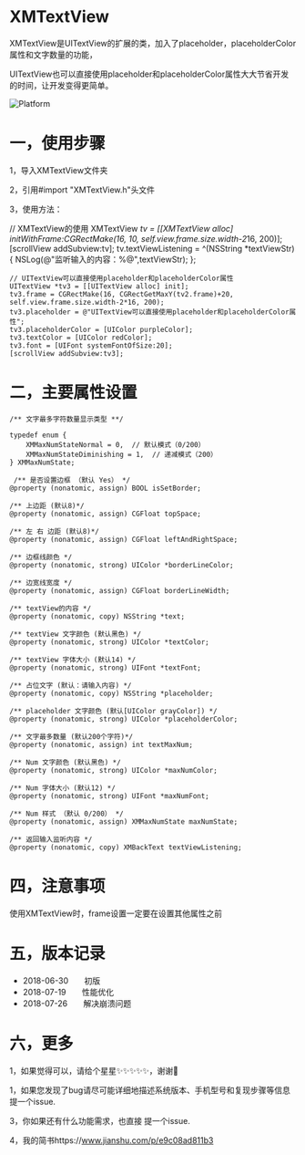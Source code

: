 # XMTextView
XMTextView是UITextView的扩展的类，加入了placeholder，placeholderColor属性和文字数量的功能，

UITextView也可以直接使用placeholder和placeholderColor属性大大节省开发的时间，让开发变得更简单。

![Platform](https://wx2.sinaimg.cn/mw690/e067b31fgy1ftf4sf5xedj20af0mk759.jpg)

# 一，使用步骤
1，导入XMTextView文件夹

2，引用#import "XMTextView.h"头文件

3，使用方法：

//  XMTextView的使用
    XMTextView *tv = [[XMTextView alloc] initWithFrame:CGRectMake(16, 10, self.view.frame.size.width-2*16, 200)];
    [scrollView addSubview:tv];
    tv.textViewListening = ^(NSString *textViewStr) {
        NSLog(@"监听输入的内容：%@",textViewStr);
    };
    
    // UITextView可以直接使用placeholder和placeholderColor属性
    UITextView *tv3 = [[UITextView alloc] init];
    tv3.frame = CGRectMake(16, CGRectGetMaxY(tv2.frame)+20, self.view.frame.size.width-2*16, 200);
    tv3.placeholder = @"UITextView可以直接使用placeholder和placeholderColor属性";
    tv3.placeholderColor = [UIColor purpleColor];
    tv3.textColor = [UIColor redColor];
    tv3.font = [UIFont systemFontOfSize:20];
    [scrollView addSubview:tv3];

   
# 二，主要属性设置


    /** 文字最多字符数量显示类型 **/

    typedef enum {
        XMMaxNumStateNormal = 0,  // 默认模式（0/200）
        XMMaxNumStateDiminishing = 1,  // 递减模式（200）
    } XMMaxNumState;

     /** 是否设置边框 （默认 Yes） */
    @property (nonatomic, assign) BOOL isSetBorder;

    /** 上边距 (默认8)*/
    @property (nonatomic, assign) CGFloat topSpace;

    /** 左 右 边距 (默认8)*/
    @property (nonatomic, assign) CGFloat leftAndRightSpace;

    /** 边框线颜色 */
    @property (nonatomic, strong) UIColor *borderLineColor;

    /** 边宽线宽度 */
    @property (nonatomic, assign) CGFloat borderLineWidth;

    /** textView的内容 */
    @property (nonatomic, copy) NSString *text;

    /** textView 文字颜色 (默认黑色) */
    @property (nonatomic, strong) UIColor *textColor;

    /** textView 字体大小 (默认14) */
    @property (nonatomic, strong) UIFont *textFont;

    /** 占位文字 (默认：请输入内容) */
    @property (nonatomic, copy) NSString *placeholder;

    /** placeholder 文字颜色 (默认[UIColor grayColor]) */
    @property (nonatomic, strong) UIColor *placeholderColor;

    /** 文字最多数量 (默认200个字符)*/
    @property (nonatomic, assign) int textMaxNum;

    /** Num 文字颜色 (默认黑色) */
    @property (nonatomic, strong) UIColor *maxNumColor;

    /** Num 字体大小 (默认12) */
    @property (nonatomic, strong) UIFont *maxNumFont;

    /** Num 样式 （默认 0/200） */
    @property (nonatomic, assign) XMMaxNumState maxNumState;

    /** 返回输入监听内容 */
    @property (nonatomic, copy) XMBackText textViewListening;

# 四，注意事项
使用XMTextView时，frame设置一定要在设置其他属性之前

# 五，版本记录

- 2018-06-30　　初版
- 2018-07-19　　性能优化
- 2018-07-26　　解决崩溃问题


# 六，更多

1，如果觉得可以，请给个星星✨✨✨✨✨，谢谢🙏

1，如果您发现了bug请尽可能详细地描述系统版本、手机型号和复现步骤等信息 提一个issue.

3，你如果还有什么功能需求，也直接 提一个issue.

4，我的简书https://www.jianshu.com/p/e9c08ad811b3


